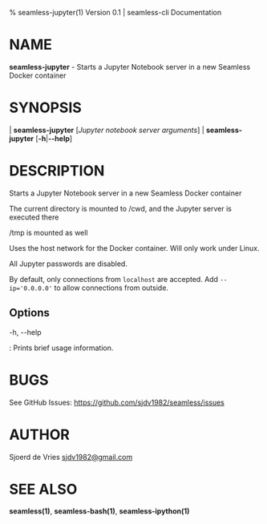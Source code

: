 % seamless-jupyter(1) Version 0.1 | seamless-cli Documentation

NAME
====

**seamless-jupyter** - Starts a Jupyter Notebook server in a new Seamless Docker container

SYNOPSIS
========

| **seamless-jupyter** \[_Jupyter notebook server arguments_]
| **seamless-jupyter** \[**-h**|**--help**]

DESCRIPTION
===========

Starts a Jupyter Notebook server in a new Seamless Docker container

The current directory is mounted to /cwd, and the Jupyter server is executed there

/tmp is mounted as well

Uses the host network for the Docker container. Will only work under Linux.

All Jupyter passwords are disabled.

By default, only connections from `localhost` are accepted.
Add `--ip='0.0.0.0'` to allow connections from outside.

Options
-------

-h, --help

:   Prints brief usage information.


BUGS
====

See GitHub Issues: <https://github.com/sjdv1982/seamless/issues>

AUTHOR
======

Sjoerd de Vries <sjdv1982@gmail.com>

SEE ALSO
========

**seamless(1)**, **seamless-bash(1)**, **seamless-ipython(1)**
